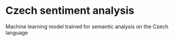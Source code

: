 # Czech sentiment analysis

Machine learning model trained for semantic analysis on the Czech language
